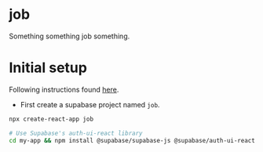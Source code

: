 # job

Something something job something.


# Initial setup

Following instructions found [here](https://supabase.com/docs/guides/auth/quickstarts/react).


- First create a supabase project named `job`.

```zsh
npx create-react-app job

# Use Supabase's auth-ui-react library
cd my-app && npm install @supabase/supabase-js @supabase/auth-ui-react @supabase/auth-ui-shared
```

